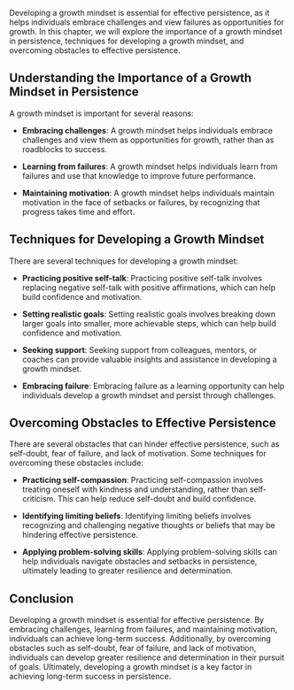 
Developing a growth mindset is essential for effective persistence, as it helps individuals embrace challenges and view failures as opportunities for growth. In this chapter, we will explore the importance of a growth mindset in persistence, techniques for developing a growth mindset, and overcoming obstacles to effective persistence.

Understanding the Importance of a Growth Mindset in Persistence
---------------------------------------------------------------

A growth mindset is important for several reasons:

* **Embracing challenges**: A growth mindset helps individuals embrace challenges and view them as opportunities for growth, rather than as roadblocks to success.

* **Learning from failures**: A growth mindset helps individuals learn from failures and use that knowledge to improve future performance.

* **Maintaining motivation**: A growth mindset helps individuals maintain motivation in the face of setbacks or failures, by recognizing that progress takes time and effort.

Techniques for Developing a Growth Mindset
------------------------------------------

There are several techniques for developing a growth mindset:

* **Practicing positive self-talk**: Practicing positive self-talk involves replacing negative self-talk with positive affirmations, which can help build confidence and motivation.

* **Setting realistic goals**: Setting realistic goals involves breaking down larger goals into smaller, more achievable steps, which can help build confidence and motivation.

* **Seeking support**: Seeking support from colleagues, mentors, or coaches can provide valuable insights and assistance in developing a growth mindset.

* **Embracing failure**: Embracing failure as a learning opportunity can help individuals develop a growth mindset and persist through challenges.

Overcoming Obstacles to Effective Persistence
---------------------------------------------

There are several obstacles that can hinder effective persistence, such as self-doubt, fear of failure, and lack of motivation. Some techniques for overcoming these obstacles include:

* **Practicing self-compassion**: Practicing self-compassion involves treating oneself with kindness and understanding, rather than self-criticism. This can help reduce self-doubt and build confidence.

* **Identifying limiting beliefs**: Identifying limiting beliefs involves recognizing and challenging negative thoughts or beliefs that may be hindering effective persistence.

* **Applying problem-solving skills**: Applying problem-solving skills can help individuals navigate obstacles and setbacks in persistence, ultimately leading to greater resilience and determination.

Conclusion
----------

Developing a growth mindset is essential for effective persistence. By embracing challenges, learning from failures, and maintaining motivation, individuals can achieve long-term success. Additionally, by overcoming obstacles such as self-doubt, fear of failure, and lack of motivation, individuals can develop greater resilience and determination in their pursuit of goals. Ultimately, developing a growth mindset is a key factor in achieving long-term success in persistence.
